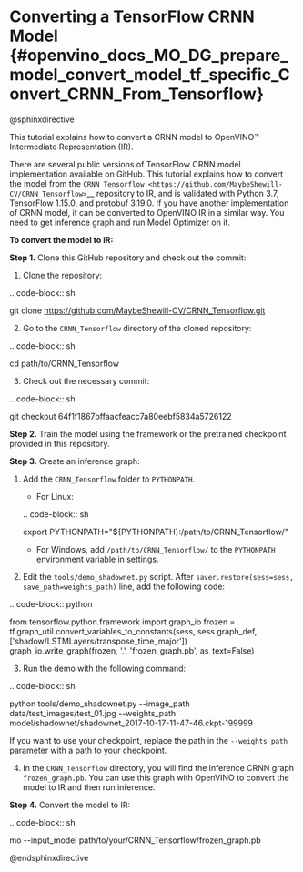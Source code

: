 # Converting a TensorFlow CRNN Model {#openvino_docs_MO_DG_prepare_model_convert_model_tf_specific_Convert_CRNN_From_Tensorflow}

@sphinxdirective

This tutorial explains how to convert a CRNN model to OpenVINO™ Intermediate Representation (IR).

There are several public versions of TensorFlow CRNN model implementation available on GitHub. This tutorial explains how to convert the model from
the `CRNN Tensorflow <https://github.com/MaybeShewill-CV/CRNN_Tensorflow>`__ repository to IR, and is validated with Python 3.7, TensorFlow 1.15.0, and protobuf 3.19.0.
If you have another implementation of CRNN model, it can be converted to OpenVINO IR in a similar way. You need to get inference graph and run Model Optimizer on it.

**To convert the model to IR:**

**Step 1.** Clone this GitHub repository and check out the commit:

1. Clone the repository:

.. code-block:: sh

   git clone https://github.com/MaybeShewill-CV/CRNN_Tensorflow.git

2. Go to the ``CRNN_Tensorflow`` directory of the cloned repository:

.. code-block:: sh
   
   cd path/to/CRNN_Tensorflow

3. Check out the necessary commit:

.. code-block:: sh
   
   git checkout 64f1f1867bffaacfeacc7a80eebf5834a5726122


**Step 2.** Train the model using the framework or the pretrained checkpoint provided in this repository.


**Step 3.** Create an inference graph:
   
1. Add the ``CRNN_Tensorflow`` folder to ``PYTHONPATH``.

   * For Linux:

   .. code-block:: sh

      export PYTHONPATH="${PYTHONPATH}:/path/to/CRNN_Tensorflow/"


   * For  Windows, add ``/path/to/CRNN_Tensorflow/`` to the ``PYTHONPATH`` environment variable in settings.



2. Edit the ``tools/demo_shadownet.py`` script. After ``saver.restore(sess=sess, save_path=weights_path)`` line, add the following code:

.. code-block:: python

   from tensorflow.python.framework import graph_io
   frozen = tf.graph_util.convert_variables_to_constants(sess, sess.graph_def, ['shadow/LSTMLayers/transpose_time_major'])
   graph_io.write_graph(frozen, '.', 'frozen_graph.pb', as_text=False)

3. Run the demo with the following command:

.. code-block:: sh

   python tools/demo_shadownet.py --image_path data/test_images/test_01.jpg --weights_path model/shadownet/shadownet_2017-10-17-11-47-46.ckpt-199999

If you want to use your checkpoint, replace the path in the ``--weights_path`` parameter with a path to your checkpoint.
   
4. In the ``CRNN_Tensorflow`` directory, you will find the inference CRNN graph ``frozen_graph.pb``. You can use this graph with OpenVINO to convert the model to IR and then run inference.

**Step 4.** Convert the model to IR:

.. code-block:: sh

   mo --input_model path/to/your/CRNN_Tensorflow/frozen_graph.pb

@endsphinxdirective
